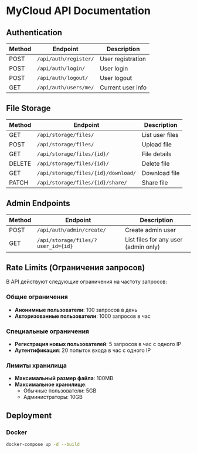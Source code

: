 # MyCloud API Documentation

## Authentication

| Method | Endpoint | Description |
|--------|----------|-------------|
| POST | `/api/auth/register/` | User registration |
| POST | `/api/auth/login/` | User login |
| POST | `/api/auth/logout/` | User logout |
| GET | `/api/auth/users/me/` | Current user info |

## File Storage

| Method | Endpoint | Description |
|--------|----------|-------------|
| GET | `/api/storage/files/` | List user files |
| POST | `/api/storage/files/` | Upload file |
| GET | `/api/storage/files/{id}/` | File details |
| DELETE | `/api/storage/files/{id}/` | Delete file |
| GET | `/api/storage/files/{id}/download/` | Download file |
| PATCH | `/api/storage/files/{id}/share/` | Share file |

## Admin Endpoints

| Method | Endpoint | Description |
|--------|----------|-------------|
| POST | `/api/auth/admin/create/` | Create admin user |
| GET | `/api/storage/files/?user_id={id}` | List files for any user (admin only) |


## Rate Limits (Ограничения запросов)

В API действуют следующие ограничения на частоту запросов:

### Общие ограничения
- **Анонимные пользователи**: 100 запросов в день
- **Авторизованные пользователи**: 1000 запросов в час

### Специальные ограничения
- **Регистрация новых пользователей**: 5 запросов в час с одного IP
- **Аутентификация**: 20 попыток входа в час с одного IP

### Лимиты хранилища
- **Максимальный размер файла**: 100MB
- **Максимальное хранилище**:
  - Обычные пользователи: 5GB
  - Администраторы: 10GB


## Deployment

### Docker
```bash
docker-compose up -d --build